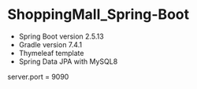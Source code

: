 # ShoppingMall_Spring-Boot

* Spring Boot version 2.5.13
* Gradle version 7.4.1
* Thymeleaf template
* Spring Data JPA with MySQL8

server.port = 9090
